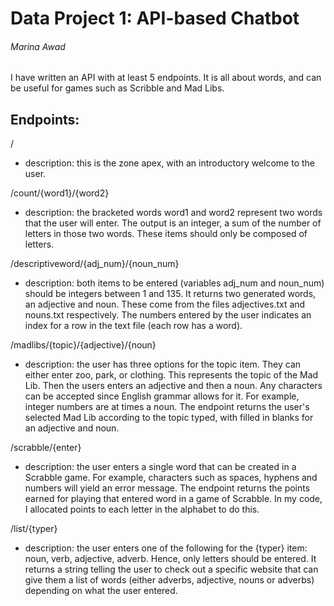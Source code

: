 # Data Project 1: API-based Chatbot
###### Marina Awad

I have written an API with at least 5 endpoints. It is all about words,
and can be useful for games such as Scribble and Mad Libs. 
## Endpoints:
/
- description: 
this is the zone apex, with an introductory welcome to the user.

/count/{word1}/{word2}
- description: 
the bracketed words word1 and word2 represent two words 
that the user will enter. The output is an integer, a sum of the number of letters
in those two words. These items should only be composed of letters.

/descriptiveword/{adj_num}/{noun_num}
- description: 
both items to be entered (variables adj_num and noun_num) should be 
integers between 1 and 135. It returns two generated words, an adjective and noun. These come from 
the files adjectives.txt and nouns.txt respectively. The numbers entered by the 
user indicates an index for a row in the text file (each row has a word).

/madlibs/{topic}/{adjective}/{noun}
- description: 
the user has three options for the topic item. They can either enter
zoo, park, or clothing. This represents the topic of the Mad Lib. Then the users enters 
an adjective and then a noun. Any characters can be accepted since English grammar allows for it.
For example, integer numbers are at times a noun. The endpoint returns the user's selected Mad Lib 
according to the topic typed, with filled in blanks for an adjective and noun.

/scrabble/{enter}
- description: 
the user enters a single word that can be created in a Scrabble game. For example,
characters such as spaces, hyphens and numbers will yield an error message. The endpoint returns
the points earned for playing that entered word in a game of Scrabble. In my code, I allocated points to each
letter in the alphabet to do this.

/list/{typer}
- description: 
the user enters one of the following for the {typer} item: noun, verb, adjective,
adverb. Hence, only letters should be entered. It returns a string telling the user to check out 
a specific website that can give them a list of words (either adverbs, adjective, nouns or adverbs)
depending on what the user entered.
